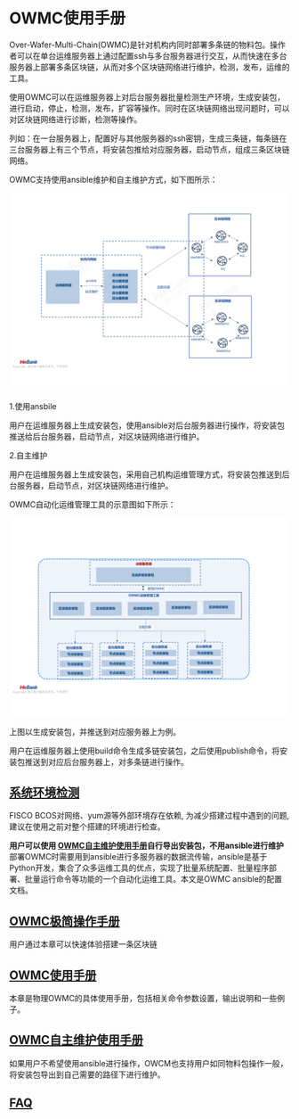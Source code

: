 # OWMC使用手册

Over-Wafer-Multi-Chain(OWMC)是针对机构内同时部署多条链的物料包。操作者可以在单台运维服务器上通过配置ssh与多台服务器进行交互，从而快速在多台服务器上部署多条区块链，从而对多个区块链网络进行维护，检测，发布，运维的工具。

使用OWMC可以在运维服务器上对后台服务器批量检测生产环境，生成安装包，进行启动，停止，检测，发布，扩容等操作。同时在区块链网络出现问题时，可以对区块链网络进行诊断，检测等操作。

列如：在一台服务器上，配置好与其他服务器的ssh密钥，生成三条链，每条链在三台服务器上有三个节点，将安装包推给对应服务器，启动节点，组成三条区块链网络。

OWMC支持使用ansible维护和自主维护方式，如下图所示：

![](https://github.com/HaoXuan40404/Over-Wafer-Multi-Chain/blob/dev/doc/owmc-1.jpg)

1.使用ansbile

用户在运维服务器上生成安装包，使用ansible对后台服务器进行操作，将安装包推送给后台服务器，启动节点，对区块链网络进行维护。

2.自主维护

用户在运维服务器上生成安装包，采用自己机构运维管理方式，将安装包推送到后台服务器，启动节点，对区块链网络进行维护。


OWMC自动化运维管理工具的示意图如下所示：

![](https://github.com/HaoXuan40404/Over-Wafer-Multi-Chain/blob/dev/doc/owmc-build-1.jpg)

上图以生成安装包，并推送到对应服务器上为例。

用户在运维服务器上使用build命令生成多链安装包，之后使用publish命令，将安装包推送到对应后台服务器上，对多条链进行操作。



## [系统环境检测](https://github.com/HaoXuan40404/Over-Wafer-Multi-Chain/blob/dev/doc/envcheck.md)
FISCO BCOS对网络、yum源等外部环境存在依赖, 为减少搭建过程中遇到的问题,建议在使用之前对整个搭建的环境进行检查。  


**用户可以使用 [OWMC自主维护使用手册]()自行导出安装包，不用ansible进行维护**
部署OWMC时需要用到ansible进行多服务器的数据流传输，ansible是基于Python开发，集合了众多运维工具的优点，实现了批量系统配置、批量程序部署、批量运行命令等功能的一个自动化运维工具。本文是OWMC ansible的配置文档。


## [OWMC极简操作手册](https://github.com/HaoXuan40404/Over-Wafer-Multi-Chain/blob/dev/doc/sample.md)
用户通过本章可以快速体验搭建一条区块链

## [OWMC使用手册](https://github.com/HaoXuan40404/Over-Wafer-Multi-Chain/blob/dev/doc/operator.md)
本章是物理OWMC的具体使用手册，包括相关命令参数设置，输出说明和一些例子。


## [OWMC自主维护使用手册](https://github.com/HaoXuan40404/Over-Wafer-Multi-Chain/blob/dev/doc/export.md)
如果用户不希望使用ansible进行操作，OWCM也支持用户如同物料包操作一般，将安装包导出到自己需要的路径下进行维护。


## [FAQ](https://github.com/HaoXuan40404/Over-Wafer-Multi-Chain/blob/dev/doc/FAQ.md)
